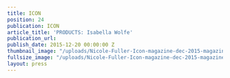 ```yaml
---
title: ICON
position: 24
publication: ICON
article_title: 'PRODUCTS: Isabella Wolfe'
publication_url: 
publish_date: 2015-12-20 00:00:00 Z
thumbnail_image: "/uploads/Nicole-Fuller-Icon-magazine-dec-2015-magazine-interior-designer-LEFT.jpg"
fullsize_image: "/uploads/Nicole-Fuller-Icon-magazine-dec-2015-magazine-interior-designer-LEFT.jpg"
layout: press
---
```


